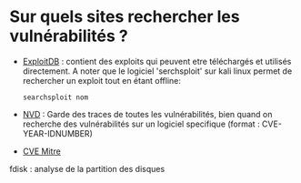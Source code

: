 # Sur quels sites rechercher les vulnérabilités ?

- [ExploitDB](https://www.exploit-db.com) : contient des exploits qui peuvent etre téléchargés et utilisés directement. A noter que le logiciel 'serchsploit' sur kali linux permet de rechercher un exploit tout en étant offline:

  `searchsploit nom`

- [NVD](https://nvd.nist.gov/vuln/search) : Garde des traces de toutes les vulnérabilités, bien quand on recherche des vulnérabilités sur un logiciel specifique (format : CVE-YEAR-IDNUMBER)

- [CVE Mitre](https://cve.mitre.org)

fdisk : analyse de la partition des disques



